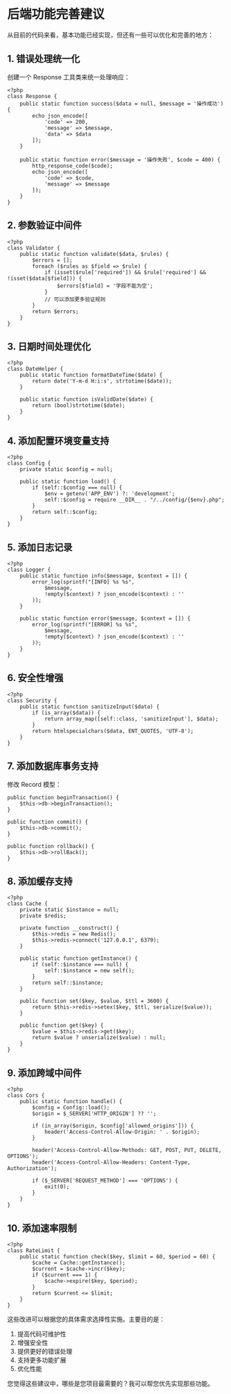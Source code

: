 # 后端功能完善建议

从目前的代码来看，基本功能已经实现，但还有一些可以优化和完善的地方：

## 1. 错误处理统一化

创建一个 Response 工具类来统一处理响应：

```php:utils/Response.php
<?php
class Response {
    public static function success($data = null, $message = '操作成功') {
        echo json_encode([
            'code' => 200,
            'message' => $message,
            'data' => $data
        ]);
    }

    public static function error($message = '操作失败', $code = 400) {
        http_response_code($code);
        echo json_encode([
            'code' => $code,
            'message' => $message
        ]);
    }
}
```

## 2. 参数验证中间件

```php:utils/Validator.php
<?php
class Validator {
    public static function validate($data, $rules) {
        $errors = [];
        foreach ($rules as $field => $rule) {
            if (isset($rule['required']) && $rule['required'] && !isset($data[$field])) {
                $errors[$field] = '字段不能为空';
            }
            // 可以添加更多验证规则
        }
        return $errors;
    }
}
```

## 3. 日期时间处理优化

```php:utils/DateHelper.php
<?php
class DateHelper {
    public static function formatDateTime($date) {
        return date('Y-m-d H:i:s', strtotime($date));
    }

    public static function isValidDate($date) {
        return (bool)strtotime($date);
    }
}
```

## 4. 添加配置环境变量支持

```php:utils/Config.php
<?php
class Config {
    private static $config = null;

    public static function load() {
        if (self::$config === null) {
            $env = getenv('APP_ENV') ?: 'development';
            self::$config = require __DIR__ . "/../config/{$env}.php";
        }
        return self::$config;
    }
}
```

## 5. 添加日志记录

```php:utils/Logger.php
<?php
class Logger {
    public static function info($message, $context = []) {
        error_log(sprintf("[INFO] %s %s", 
            $message, 
            !empty($context) ? json_encode($context) : ''
        ));
    }

    public static function error($message, $context = []) {
        error_log(sprintf("[ERROR] %s %s", 
            $message, 
            !empty($context) ? json_encode($context) : ''
        ));
    }
}
```

## 6. 安全性增强

```php:utils/Security.php
<?php
class Security {
    public static function sanitizeInput($data) {
        if (is_array($data)) {
            return array_map([self::class, 'sanitizeInput'], $data);
        }
        return htmlspecialchars($data, ENT_QUOTES, 'UTF-8');
    }
}
```

## 7. 添加数据库事务支持

修改 Record 模型：

```php:models/Record.php
public function beginTransaction() {
    $this->db->beginTransaction();
}

public function commit() {
    $this->db->commit();
}

public function rollback() {
    $this->db->rollBack();
}
```

## 8. 添加缓存支持

```php:utils/Cache.php
<?php
class Cache {
    private static $instance = null;
    private $redis;

    private function __construct() {
        $this->redis = new Redis();
        $this->redis->connect('127.0.0.1', 6379);
    }

    public static function getInstance() {
        if (self::$instance === null) {
            self::$instance = new self();
        }
        return self::$instance;
    }

    public function set($key, $value, $ttl = 3600) {
        return $this->redis->setex($key, $ttl, serialize($value));
    }

    public function get($key) {
        $value = $this->redis->get($key);
        return $value ? unserialize($value) : null;
    }
}
```

## 9. 添加跨域中间件

```php:utils/Cors.php
<?php
class Cors {
    public static function handle() {
        $config = Config::load();
        $origin = $_SERVER['HTTP_ORIGIN'] ?? '';
      
        if (in_array($origin, $config['allowed_origins'])) {
            header('Access-Control-Allow-Origin: ' . $origin);
        }
      
        header('Access-Control-Allow-Methods: GET, POST, PUT, DELETE, OPTIONS');
        header('Access-Control-Allow-Headers: Content-Type, Authorization');
      
        if ($_SERVER['REQUEST_METHOD'] === 'OPTIONS') {
            exit(0);
        }
    }
}
```

## 10. 添加速率限制

```php:utils/RateLimit.php
<?php
class RateLimit {
    public static function check($key, $limit = 60, $period = 60) {
        $cache = Cache::getInstance();
        $current = $cache->incr($key);
        if ($current === 1) {
            $cache->expire($key, $period);
        }
        return $current <= $limit;
    }
}
```

这些改进可以根据您的具体需求选择性实施。主要目的是：

1. 提高代码可维护性
2. 增强安全性
3. 提供更好的错误处理
4. 支持更多功能扩展
5. 优化性能

您觉得这些建议中，哪些是您项目最需要的？我可以帮您优先实现那些功能。
